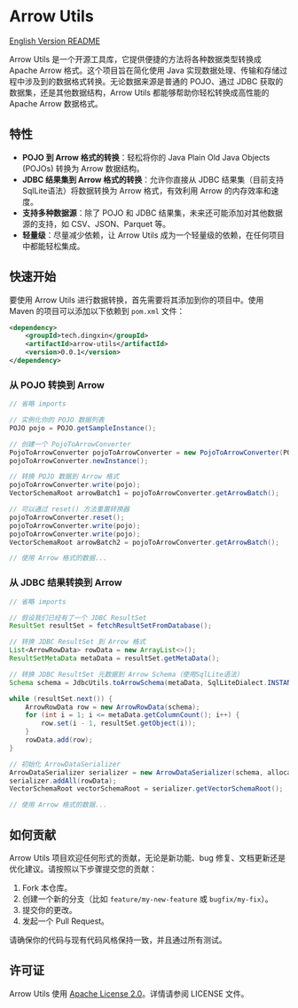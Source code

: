# Arrow Utils

[English Version README](README_en.md)

Arrow Utils 是一个开源工具库，它提供便捷的方法将各种数据类型转换成 Apache Arrow 格式。这个项目旨在简化使用 Java 实现数据处理、传输和存储过程中涉及到的数据格式转换。无论数据来源是普通的 POJO、通过 JDBC 获取的数据集，还是其他数据结构，Arrow Utils 都能够帮助你轻松转换成高性能的 Apache Arrow 数据格式。

## 特性

- **POJO 到 Arrow 格式的转换**：轻松将你的 Java Plain Old Java Objects (POJOs) 转换为 Arrow 数据结构。
- **JDBC 结果集到 Arrow 格式的转换**：允许你直接从 JDBC 结果集（目前支持SqlLite语法）将数据转换为 Arrow 格式，有效利用 Arrow 的内存效率和速度。
- **支持多种数据源**：除了 POJO 和 JDBC 结果集，未来还可能添加对其他数据源的支持，如 CSV、JSON、Parquet 等。
- **轻量级**：尽量减少依赖，让 Arrow Utils 成为一个轻量级的依赖，在任何项目中都能轻松集成。

## 快速开始

要使用 Arrow Utils 进行数据转换，首先需要将其添加到你的项目中。使用 Maven 的项目可以添加以下依赖到 `pom.xml` 文件：

```xml
<dependency>
    <groupId>tech.dingxin</groupId>
    <artifactId>arrow-utils</artifactId>
    <version>0.0.1</version>
</dependency>
```

### 从 POJO 转换到 Arrow

```java
// 省略 imports

// 实例化你的 POJO 数据列表
POJO pojo = POJO.getSampleInstance();

// 创建一个 PojoToArrowConverter
PojoToArrowConverter pojoToArrowConverter = new PojoToArrowConverter(POJO.class, null);
pojoToArrowConverter.newInstance();

// 转换 POJO 数据到 Arrow 格式
pojoToArrowConverter.write(pojo);
VectorSchemaRoot arrowBatch1 = pojoToArrowConverter.getArrowBatch();

// 可以通过 reset() 方法重置转换器
pojoToArrowConverter.reset();
pojoToArrowConverter.write(pojo);
pojoToArrowConverter.write(pojo);
VectorSchemaRoot arrowBatch2 = pojoToArrowConverter.getArrowBatch();

// 使用 Arrow 格式的数据...
```

### 从 JDBC 结果转换到 Arrow

```java
// 省略 imports

// 假设我们已经有了一个 JDBC ResultSet
ResultSet resultSet = fetchResultSetFromDatabase();

// 转换 JDBC ResultSet 到 Arrow 格式
List<ArrowRowData> rowData = new ArrayList<>();
ResultSetMetaData metaData = resultSet.getMetaData();

// 转换 JDBC ResultSet 元数据到 Arrow Schema（使用SqlLite语法）
Schema schema = JdbcUtils.toArrowSchema(metaData, SqlLiteDialect.INSTANCE);

while (resultSet.next()) {
    ArrowRowData row = new ArrowRowData(schema);
    for (int i = 1; i <= metaData.getColumnCount(); i++) {
        row.set(i - 1, resultSet.getObject(i));
    }
    rowData.add(row);
}

// 初始化 ArrowDataSerializer
ArrowDataSerializer serializer = new ArrowDataSerializer(schema, allocator);
serializer.addAll(rowData);
VectorSchemaRoot vectorSchemaRoot = serializer.getVectorSchemaRoot();

// 使用 Arrow 格式的数据...
```

## 如何贡献

Arrow Utils 项目欢迎任何形式的贡献，无论是新功能、bug 修复、文档更新还是优化建议。请按照以下步骤提交您的贡献：

1. Fork 本仓库。
2. 创建一个新的分支（比如 `feature/my-new-feature` 或 `bugfix/my-fix`）。
3. 提交你的更改。
4. 发起一个 Pull Request。

请确保你的代码与现有代码风格保持一致，并且通过所有测试。

## 许可证

Arrow Utils 使用 [Apache License 2.0](LICENSE)。详情请参阅 LICENSE 文件。